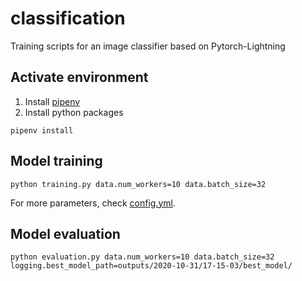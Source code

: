 # classification
Training scripts for an image classifier based on Pytorch-Lightning

## Activate environment
1. Install [pipenv](https://pipenv.pypa.io/en/latest/install/)
2. Install python packages

```pipenv install```

## Model training

```python training.py data.num_workers=10 data.batch_size=32```

For more parameters, check [config.yml](config.yml).

## Model evaluation

```python evaluation.py data.num_workers=10 data.batch_size=32 logging.best_model_path=outputs/2020-10-31/17-15-03/best_model/```

